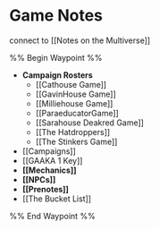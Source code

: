 # Game Notes
connect to [[Notes on the Multiverse]]

%% Begin Waypoint %%
- **Campaign Rosters**
	- [[Cathouse Game]]
	- [[GavinHouse Game]]
	- [[Milliehouse Game]]
	- [[ParaeducatorGame]]
	- [[Sarahouse Deakred Game]]
	- [[The Hatdroppers]]
	- [[The Stinkers Game]]
- [[Campaigns]]
- [[GAAKA 1 Key]]
- **[[Mechanics]]**
- **[[NPCs]]**
- **[[Prenotes]]**
- [[The Bucket List]]

%% End Waypoint %%
